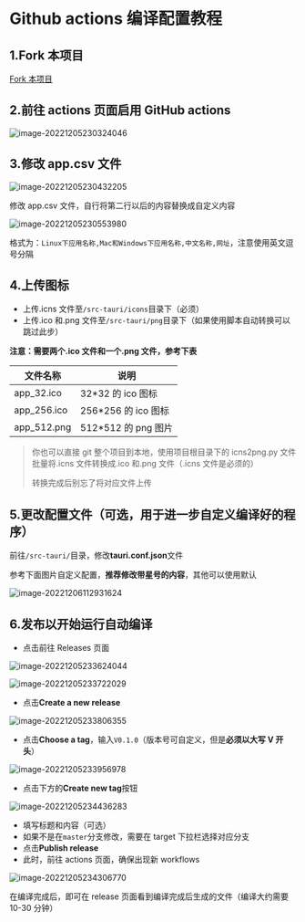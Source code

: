 # Github actions 编译配置教程

## 1.Fork 本项目

[Fork 本项目](https://github.com/tw93/Pake/fork)

## 2.前往 actions 页面启用 GitHub actions

![image-20221205230324046](assets/image-20221205230324046.png)

## 3.修改 app.csv 文件

![image-20221205230432205](assets/image-20221205230432205.png)

修改 app.csv 文件，自行将第二行以后的内容替换成自定义内容

![image-20221205230553980](assets/image-20221205230553980.png)

格式为：`Linux下应用名称,Mac和Windows下应用名称,中文名称,网址`，注意使用英文逗号分隔

## 4.上传图标

- 上传.icns 文件至`/src-tauri/icons`目录下（必须）
- 上传.ico 和.png 文件至`/src-tauri/png`目录下（如果使用脚本自动转换可以跳过此步）

**注意：需要两个.ico 文件和一个.png 文件，参考下表**

| 文件名称    | 说明                 |
| ----------- | -------------------- |
| app_32.ico  | 32\*32 的 ico 图标   |
| app_256.ico | 256\*256 的 ico 图标 |
| app_512.png | 512\*512 的 png 图片 |

> 你也可以直接 git 整个项目到本地，使用项目根目录下的 icns2png.py 文件批量将.icns 文件转换成.ico 和.png 文件（.icns 文件是必须的）
>
> 转换完成后别忘了将对应文件上传

## 5.更改配置文件（可选，用于进一步自定义编译好的程序）

前往`/src-tauri/`目录，修改**tauri.conf.json**文件

参考下面图片自定义配置，**推荐修改带星号的内容**，其他可以使用默认

![image-20221206112931624](assets/image-20221206112931624.png)

## 6.发布以开始运行自动编译

- 点击前往 Releases 页面

![image-20221205233624044](assets/image-20221205233624044.png)

![image-20221205233722029](assets/image-20221205233722029.png)

- 点击**Create a new release**

![image-20221205233806355](assets/image-20221205233806355.png)

- 点击**Choose a tag**，输入`V0.1.0`（版本号可自定义，但是**必须以大写 V 开头**）

![image-20221205233956978](assets/image-20221205233956978.png)

- 点击下方的**Create new tag**按钮

![image-20221205234436283](assets/image-20221205234436283.png)

- 填写标题和内容（可选）
- 如果不是在`master`分支修改，需要在 target 下拉栏选择对应分支
- 点击**Publish release**
- 此时，前往 actions 页面，确保出现新 workflows

![image-20221205234306770](assets/image-20221205234306770.png)

在编译完成后，即可在 release 页面看到编译完成后生成的文件（编译大约需要 10-30 分钟）
